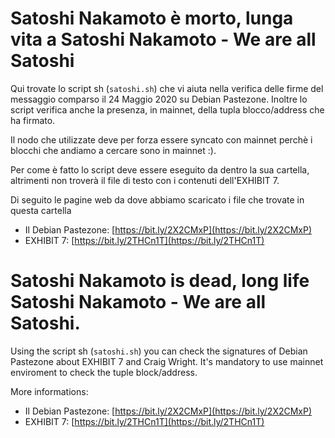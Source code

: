 # Satoshi Nakamoto è morto, lunga vita a Satoshi Nakamoto - We are all Satoshi
Qui trovate lo script sh (`satoshi.sh`) che vi aiuta nella verifica delle firme del messaggio comparso il 24 Maggio 2020 su Debian Pastezone.
Inoltre lo script verifica anche la presenza, in mainnet, della tupla blocco/address che ha firmato.

Il nodo che utilizzate deve per forza essere syncato con mainnet perchè i blocchi che andiamo a cercare sono in mainnet :).

Per come è fatto lo script deve essere eseguito da dentro la sua cartella, altrimenti non troverà il file di testo con i contenuti dell'EXHIBIT 7.

Di seguito le pagine web da dove abbiamo scaricato i file che trovate in questa cartella

- Il Debian Pastezone: [https://bit.ly/2X2CMxP](https://bit.ly/2X2CMxP)
- EXHIBIT 7: [https://bit.ly/2THCn1T](https://bit.ly/2THCn1T)

# Satoshi Nakamoto is dead, long life Satoshi Nakamoto - We are all Satoshi.
Using the script sh (`satoshi.sh`) you can check the signatures of Debian Pastezone about EXHIBIT 7 and Craig Wright.
It's mandatory to use mainnet enviroment to check the tuple block/address.

More informations:

- Il Debian Pastezone: [https://bit.ly/2X2CMxP](https://bit.ly/2X2CMxP)
- EXHIBIT 7: [https://bit.ly/2THCn1T](https://bit.ly/2THCn1T)
